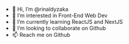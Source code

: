 - 👋 Hi, I’m @rinaldyzaka
- 👀 I’m interested in Front-End Web Dev
- 🌱 I’m currently learning ReactJS and NextJS
- 💞️ I’m looking to collaborate on Github
- 📫 Reach me on Github

<!---
rinaldyzaka/rinaldyzaka is a ✨ special ✨ repository because its `README.md` (this file) appears on your GitHub profile.
You can click the Preview link to take a look at your changes.
--->
